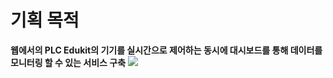 # 기획 목적
**웹에서의 PLC Edukit의 기기를 실시간으로 제어하는 동시에 대시보드를 통해 데이터를 모니터링 할 수 있는 서비스 구축**
<img src="https://i.ibb.co/0jQGtZ3/Untitled.png"/>